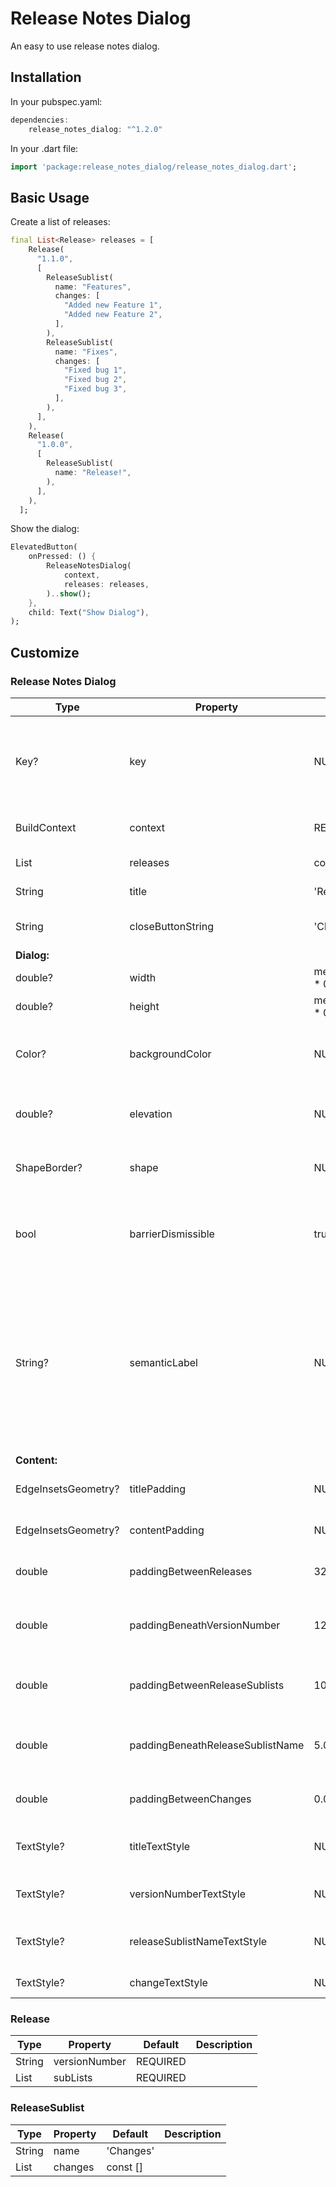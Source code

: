 # Release Notes Dialog

An easy to use release notes dialog.

## Installation

In your pubspec.yaml:

```dart
dependencies:
    release_notes_dialog: "^1.2.0"
```

In your .dart file:

```dart
import 'package:release_notes_dialog/release_notes_dialog.dart';
```

## Basic Usage

Create a list of releases:

```dart
final List<Release> releases = [
    Release(
      "1.1.0",
      [
        ReleaseSublist(
          name: "Features",
          changes: [
            "Added new Feature 1",
            "Added new Feature 2",
          ],
        ),
        ReleaseSublist(
          name: "Fixes",
          changes: [
            "Fixed bug 1",
            "Fixed bug 2",
            "Fixed bug 3",
          ],
        ),
      ],
    ),
    Release(
      "1.0.0",
      [
        ReleaseSublist(
          name: "Release!",
        ),
      ],
    ),
  ];
```

Show the dialog:

```dart
ElevatedButton(
    onPressed: () {
        ReleaseNotesDialog(
            context,
            releases: releases,
        )..show();
    },
    child: Text("Show Dialog"),
);
```

## Customize

### Release Notes Dialog

| Type                | Property                         | Default                        | Description                                                                                                                            |
| ------------------- | -------------------------------- | ------------------------------ | -------------------------------------------------------------------------------------------------------------------------------------- |
| Key?                | key                              | NULL                           | Controls how one widget replaces another widget in the tree.                                                                           |
| BuildContext        | context                          | REQUIRED                       | The current build context.                                                                                                             |
| List<Release>       | releases                         | const []                       | The list of releases.                                                                                                                  |
| String              | title                            | 'Release Notes'                | The title of the dialog                                                                                                                |
| String              | closeButtonString                | 'Close'                        | The text on the close button                                                                                                           |
| **Dialog:**         |                                  |                                |                                                                                                                                        |
| double?             | width                            | mediaQuery.size.width \* 0.75  |                                                                                                                                        |
| double?             | height                           | mediaQuery.size.height \* 0.75 |                                                                                                                                        |
| Color?              | backgroundColor                  | NULL                           | The background color of the surface of this Dialog.                                                                                    |
| double?             | elevation                        | NULL                           | The z-coordinate of this Dialog.                                                                                                       |
| ShapeBorder?        | shape                            | NULL                           | The shape of this dialog's border.                                                                                                     |
| bool                | barrierDismissible               | true                           | If the dialog should be dissmissable by tapping on the barrier.                                                                        |
| String?             | semanticLabel                    | NULL                           | The semantic label of the dialog used by accessibility frameworks to announce screen transitions when the dialog is opened and closed. |
| **Content:**        |                                  |                                |                                                                                                                                        |
| EdgeInsetsGeometry? | titlePadding                     | NULL                           | Padding around the title.                                                                                                              |
| EdgeInsetsGeometry? | contentPadding                   | NULL                           | Padding around the content.                                                                                                            |
| double              | paddingBetweenReleases           | 32.5                           | Padding between releases.                                                                                                              |
| double              | paddingBeneathVersionNumber      | 12.5                           | Padding beneath release version numbers.                                                                                               |
| double              | paddingBetweenReleaseSublists    | 10.0                           | Padding beneath release sublists.                                                                                                      |
| double              | paddingBeneathReleaseSublistName | 5.0                            | Padding beneath release sublist names.                                                                                                 |
| double              | paddingBetweenChanges            | 0.0                            | Padding between changes.                                                                                                               |
| TextStyle?          | titleTextStyle                   | NULL                           | Style for the text in the title of this AlertDialog.                                                                                   |
| TextStyle?          | versionNumberTextStyle           | NULL                           | Style for the version numbers.                                                                                                         |
| TextStyle?          | releaseSublistNameTextStyle      | NULL                           | Style for release sublist names.                                                                                                       |
| TextStyle?          | changeTextStyle                  | NULL                           | Style for changes                                                                                                                      |

### Release

| Type                 | Property      | Default  | Description |
| -------------------- | ------------- | -------- | ----------- |
| String               | versionNumber | REQUIRED |             |
| List<ReleaseSublist> | subLists      | REQUIRED |             |

### ReleaseSublist

| Type         | Property | Default   | Description |
| ------------ | -------- | --------- | ----------- |
| String       | name     | 'Changes' |             |
| List<String> | changes  | const []  |             |
